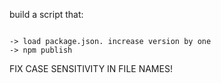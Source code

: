 build a script that:

```

-> load package.json. increase version by one
-> npm publish

```



FIX CASE SENSITIVITY IN FILE NAMES!